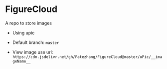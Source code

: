 # FigureCloud
A repo to store images

- Using upic

- Default branch: `master`

- View image use url: `https://cdn.jsdelivr.net/gh/Fatezhang/FigureCloud@master/uPic/__imageName__`

